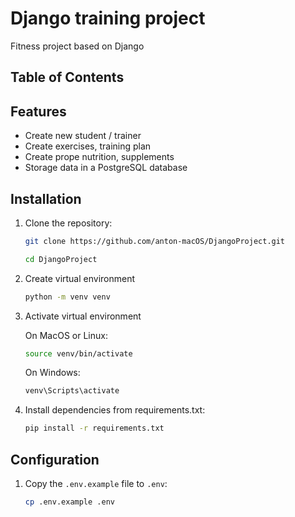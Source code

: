 # Django training project
Fitness project based on Django

## Table of Contents

## Features

- Create new student / trainer
- Create exercises, training plan
- Create prope nutrition, supplements
- Storage data in a PostgreSQL database

## Installation

1. Clone the repository:

    ```sh
    git clone https://github.com/anton-macOS/DjangoProject.git

    cd DjangoProject
    ```

2. Create virtual environment
    ```sh
    python -m venv venv
    ```

3. Activate virtual environment
    
    On MacOS or Linux:
    ```sh
    source venv/bin/activate
    ```
   
    On Windows:
    
    ```sh
    venv\Scripts\activate
    ```
    
4. Install dependencies from requirements.txt:

    ```sh
    pip install -r requirements.txt
    ```
   
## Configuration

1. Copy the `.env.example` file to `.env`:

    ```sh
    cp .env.example .env
    ```
